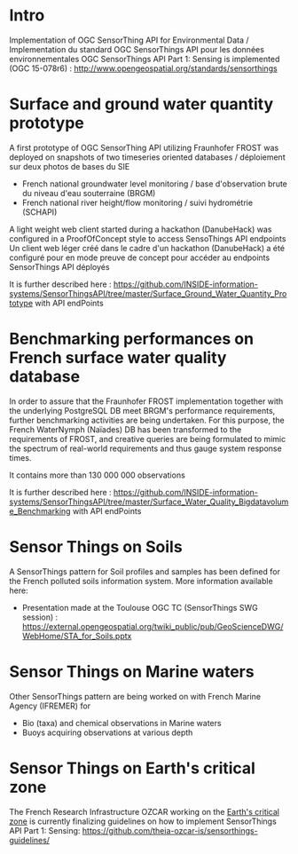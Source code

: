 # Intro
Implementation of OGC SensorThing API for Environmental Data / Implementation du standard OGC SensorThings API pour les données environnementales
OGC SensorThings API Part 1: Sensing is implemented (OGC 15-078r6) : http://www.opengeospatial.org/standards/sensorthings

# Surface and ground water quantity prototype
A first prototype of OGC SensorThing API utilizing Fraunhofer FROST was deployed on snapshots of two timeseries oriented databases / déploiement sur deux photos de bases du SIE
- French national groundwater level monitoring / base d'observation brute du niveau d'eau souterraine (BRGM)
- French national river height/flow monitoring / suivi hydrométrie (SCHAPI)

A light weight web client started during a hackathon (DanubeHack) was configured in a ProofOfConcept style to access SensoThings API endpoints
Un client web léger créé dans le cadre d'un hackathon (DanubeHack) a été configuré pour en mode preuve de concept pour accéder au endpoints SensorThings API déployés

It is further described here : https://github.com/INSIDE-information-systems/SensorThingsAPI/tree/master/Surface_Ground_Water_Quantity_Prototype with API endPoints

# Benchmarking performances on French surface water quality database
In order to assure that the Fraunhofer FROST implementation together with the underlying PostgreSQL DB meet BRGM's performance requirements, further benchmarking activities are being undertaken.
For this purpose, the French WaterNymph (Naïades) DB has been transformed to the requirements of FROST, and creative queries are being formulated to mimic the spectrum of real-world requirements and thus gauge system response times.

It contains more than 130 000 000 observations

It is further described here : https://github.com/INSIDE-information-systems/SensorThingsAPI/tree/master/Surface_Water_Quality_Bigdatavolume_Benchmarking  with API endPoints

# Sensor Things on Soils
A SensorThings pattern for Soil profiles and samples has been defined for the French polluted soils information system.
More information available here:

- Presentation made at the Toulouse OGC TC (SensorThings SWG session) : https://external.opengeospatial.org/twiki_public/pub/GeoScienceDWG/WebHome/STA_for_Soils.pptx


# Sensor Things on Marine waters 
Other SensorThings pattern are being worked on with French Marine Agency (IFREMER) for
- Bio (taxa) and chemical observations in Marine waters
- Buoys acquiring observations at various depth

# Sensor Things on Earth's critical zone

The French Research Infrastructure OZCAR working on the [Earth's critical zone](https://en.wikipedia.org/wiki/Earth's_critical_zone) is currently finalizing guidelines on how to implement SensorThings API Part 1: Sensing: <https://github.com/theia-ozcar-is/sensorthings-guidelines/>

